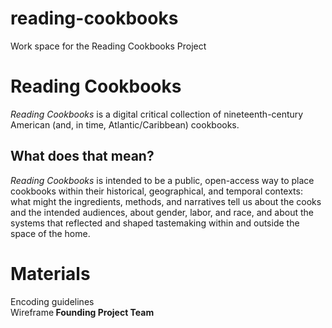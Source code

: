 # reading-cookbooks
Work space for the Reading Cookbooks Project

# Reading Cookbooks
_Reading Cookbooks_ is a digital critical collection of nineteenth-century American (and, in time, Atlantic/Caribbean) cookbooks. 

## What does that mean? ##
_Reading Cookbooks_ is intended to be a public, open-access way to place cookbooks within their historical, geographical, and temporal contexts: what might the ingredients, methods, and narratives tell us about the cooks and the intended audiences, about gender, labor, and race, and about the systems that reflected and shaped tastemaking within and outside the space of the home.

# Materials

<p>Encoding guidelines<br>
Wireframe<b>
  Founding Project Team<b></p>
